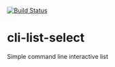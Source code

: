 [![Build Status](https://travis-ci.org/DmitryBogomolov/cli-list-select.svg?branch=master)](https://travis-ci.org/DmitryBogomolov/cli-list-select)

# cli-list-select

Simple command line interactive list
